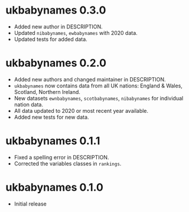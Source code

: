 # ukbabynames 0.3.0
* Added new author in DESCRIPTION.
* Updated `nibabynames`, `ewbabynames` with 2020 data.
* Updated tests for added data.

# ukbabynames 0.2.0

* Added new authors and changed maintainer in DESCRIPTION.
* `ukbabynames` now contains data from all UK nations: England & Wales, Scotland, Northern Ireland.
* New datasets `ewnbabynames`, `scotbabynames`, `nibabynames` for individual nation data.
* All data updated to 2020 or most recent year available.
* Added new tests for new data.

# ukbabynames 0.1.1

* Fixed a spelling error in DESCRIPTION.
* Corrected the variables classes in `rankings`.

# ukbabynames 0.1.0

* Initial release

